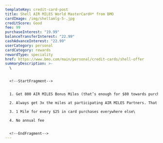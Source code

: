 ```yaml
---
templateKey: credit-card-post
title: Shell AIR MILES World MasterCard®* from BMO
cardImage: /img/shellamlg-5-.jpg
creditScore: Good
fee: 99
purchaseInterest: "19.99"
balanceTransferInterest: "22.99"
cashAdvanceInterest: "22.99"
userCategory: personal
cardCategory: rewards
rewardType: speciality
href: https://www.bmo.com/main/personal/credit-cards/shell-offer
summaryDescription: >-
  \


  <!--StartFragment-->


  1. Get 800 AIR MILES Bonus Miles (that’s enough for $80 towards purchases with AIR MILES Cash) when you spend $1,000 in the first 3 months\

  2. Always get 3x the miles at participating AIR MILES Partners. That’s 3 Miles for every $25 you spend using your BMO Shell AIR MILES Mastercard\

  3. 1 Mile for every $25 in card purchases everywhere else\

  4. No annual fee


  <!--EndFragment-->
---
```

